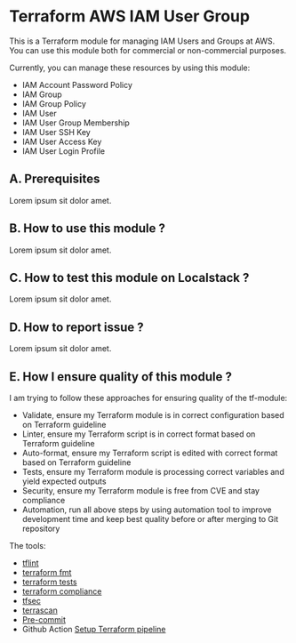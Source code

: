# Terraform AWS IAM User Group

This is a Terraform module for managing IAM Users and Groups at AWS. You can use this module both for commercial or non-commercial purposes.

Currently, you can manage these resources by using this module:

- IAM Account Password Policy
- IAM Group
- IAM Group Policy
- IAM User
- IAM User Group Membership
- IAM User SSH Key
- IAM User Access Key
- IAM User Login Profile

## A. Prerequisites

Lorem ipsum sit dolor amet.

## B. How to use this module ?

Lorem ipsum sit dolor amet.

## C. How to test this module on Localstack ?

Lorem ipsum sit dolor amet.

## D. How to report issue ?

Lorem ipsum sit dolor amet.

## E. How I ensure quality of this module ?

I am trying to follow these approaches for ensuring quality of the tf-module:

- Validate, ensure my Terraform module is in correct configuration based on Terraform guideline
- Linter, ensure my Terraform script is in correct format based on Terraform guideline
- Auto-format, ensure my Terraform script is edited with correct format based on Terraform guideline
- Tests, ensure my Terraform module is processing correct variables and yield expected outputs
- Security, ensure my Terraform module is free from CVE and stay compliance
- Automation, run all above steps by using automation tool to improve development time and keep best quality before or after merging to Git repository

The tools:

- [tflint](https://github.com/terraform-linters/tflint)
- [terraform fmt](https://developer.hashicorp.com/terraform/cli/commands)
- [terraform tests](https://developer.hashicorp.com/terraform/language/tests)
- [terraform compliance](https://github.com/terraform-compliance/cli)
- [tfsec](https://github.com/aquasecurity/tfsec)
- [terrascan](https://github.com/tenable/terrascan)
- [Pre-commit](https://pre-commit.com/)
- Github Action [Setup Terraform pipeline](https://github.com/hashicorp/setup-terraform)
